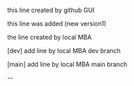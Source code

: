 this line created by github GUI

this line was added (new version1)

the line created by local MBA

[dev] add line by local MBA dev branch

[main] add line by local MBA main branch

--
